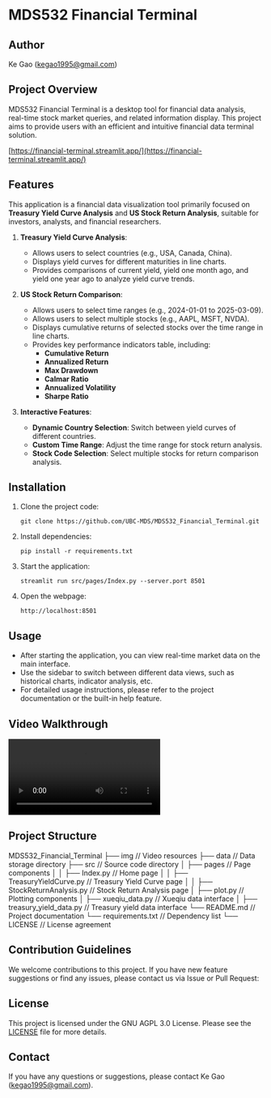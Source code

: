 # MDS532 Financial Terminal

## Author

Ke Gao (kegao1995@gmail.com)

## Project Overview

MDS532 Financial Terminal is a desktop tool for financial data analysis, real-time stock market queries, and related information display. This project aims to provide users with an efficient and intuitive financial data terminal solution.

[https://financial-terminal.streamlit.app/](https://financial-terminal.streamlit.app/)

## Features

This application is a financial data visualization tool primarily focused on **Treasury Yield Curve Analysis** and **US Stock Return Analysis**, suitable for investors, analysts, and financial researchers.

1. **Treasury Yield Curve Analysis**:

   - Allows users to select countries (e.g., USA, Canada, China).
   - Displays yield curves for different maturities in line charts.
   - Provides comparisons of current yield, yield one month ago, and yield one year ago to analyze yield curve trends.
2. **US Stock Return Comparison**:

   - Allows users to select time ranges (e.g., 2024-01-01 to 2025-03-09).
   - Allows users to select multiple stocks (e.g., AAPL, MSFT, NVDA).
   - Displays cumulative returns of selected stocks over the time range in line charts.
   - Provides key performance indicators table, including:
     - **Cumulative Return**
     - **Annualized Return**
     - **Max Drawdown**
     - **Calmar Ratio**
     - **Annualized Volatility**
     - **Sharpe Ratio**
3. **Interactive Features**:

   - **Dynamic Country Selection**: Switch between yield curves of different countries.
   - **Custom Time Range**: Adjust the time range for stock return analysis.
   - **Stock Code Selection**: Select multiple stocks for return comparison analysis.

## Installation

1. Clone the project code:
   ```
   git clone https://github.com/UBC-MDS/MDS532_Financial_Terminal.git
   ```
2. Install dependencies:
   ```
   pip install -r requirements.txt
   ```
3. Start the application:
   ```
   streamlit run src/pages/Index.py --server.port 8501
   ```
4. Open the webpage:
   ```
   http://localhost:8501
   ```

## Usage

- After starting the application, you can view real-time market data on the main interface.
- Use the sidebar to switch between different data views, such as historical charts, indicator analysis, etc.
- For detailed usage instructions, please refer to the project documentation or the built-in help feature.

## Video Walkthrough

![Video Walkthrough](img/demo.mp4)

## Project Structure

MDS532_Financial_Terminal
├── img                 // Video resources
├── data                // Data storage directory
├── src                 // Source code directory
│   ├── pages           // Page components
│   │   ├── Index.py    // Home page
│   │   ├── TreasuryYieldCurve.py  // Treasury Yield Curve page
│   │   ├── StockReturnAnalysis.py // Stock Return Analysis page
│   ├── plot.py                   // Plotting components
│   ├── xueqiu_data.py            // Xueqiu data interface
│   ├── treasury_yield_data.py    // Treasury yield data interface
└── README.md           // Project documentation
└── requirements.txt    // Dependency list
└── LICENSE             // License agreement

## Contribution Guidelines

We welcome contributions to this project. If you have new feature suggestions or find any issues, please contact us via Issue or Pull Request:

## License

This project is licensed under the GNU AGPL 3.0 License. Please see the [LICENSE](./LICENSE) file for more details.

## Contact

If you have any questions or suggestions, please contact Ke Gao (kegao1995@gmail.com).
